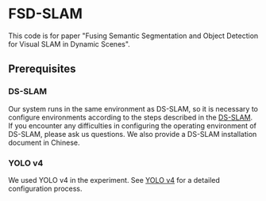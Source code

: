 
# FSD-SLAM

This code is for paper "Fusing Semantic Segmentation and Object Detection for Visual SLAM
in Dynamic Scenes".

## Prerequisites

### DS-SLAM

Our system runs in the same environment as DS-SLAM, so it is necessary to configure environments according to the steps described in the [DS-SLAM](https://github.com/ivipsourcecode/DS-SLAM). 
If you encounter any difficulties in configuring the operating environment of DS-SLAM, please ask us questions. We also provide a DS-SLAM installation document in Chinese.

### YOLO v4
We used YOLO v4 in the experiment. See [YOLO v4](https://github.com/AlexeyAB/darknet) for a detailed configuration process.

